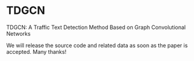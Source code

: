 # TDGCN
TDGCN: A Traffic Text Detection Method Based on Graph Convolutional Networks

We will release the source code and related data as soon as the paper is accepted. Many thanks!

